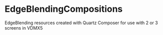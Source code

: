 EdgeBlendingCompositions
========================

EdgeBlending resources created with Quartz Composer for use with 2 or 3 screens in VDMX5
